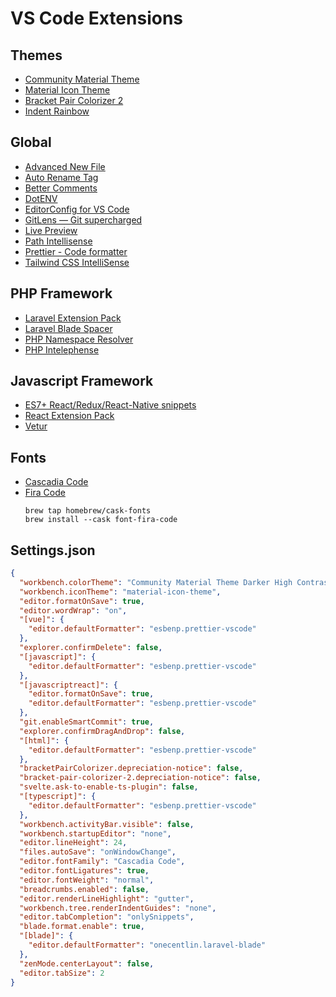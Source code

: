 # VS Code Extensions

## Themes

- [Community Material Theme](https://marketplace.visualstudio.com/items?itemName=Equinusocio.vsc-community-material-theme)
- [Material Icon Theme](https://marketplace.visualstudio.com/items?itemName=PKief.material-icon-theme)
- [Bracket Pair Colorizer 2](https://marketplace.visualstudio.com/items?itemName=CoenraadS.bracket-pair-colorizer-2)
- [Indent Rainbow](https://marketplace.visualstudio.com/items?itemName=oderwat.indent-rainbow)

## Global

- [Advanced New File](https://marketplace.visualstudio.com/items?itemName=patbenatar.advanced-new-file)
- [Auto Rename Tag](https://marketplace.visualstudio.com/items?itemName=formulahendry.auto-rename-tag)
- [Better Comments](https://marketplace.visualstudio.com/items?itemName=aaron-bond.better-comments)
- [DotENV](https://marketplace.visualstudio.com/items?itemName=mikestead.dotenv)
- [EditorConfig for VS Code](https://marketplace.visualstudio.com/items?itemName=EditorConfig.EditorConfig)
- [GitLens — Git supercharged](https://marketplace.visualstudio.com/items?itemName=eamodio.gitlens)
- [Live Preview](https://marketplace.visualstudio.com/items?itemName=ms-vscode.live-server)
- [Path Intellisense](https://marketplace.visualstudio.com/items?itemName=christian-kohler.path-intellisense)
- [Prettier - Code formatter](https://marketplace.visualstudio.com/items?itemName=esbenp.prettier-vscode)
- [Tailwind CSS IntelliSense](https://marketplace.visualstudio.com/items?itemName=bradlc.vscode-tailwindcss)

## PHP Framework

- [Laravel Extension Pack](https://marketplace.visualstudio.com/items?itemName=onecentlin.laravel-extension-pack)
- [Laravel Blade Spacer](https://marketplace.visualstudio.com/items?itemName=austenc.laravel-blade-spacer)
- [PHP Namespace Resolver](https://marketplace.visualstudio.com/items?itemName=MehediDracula.php-namespace-resolver)
- [PHP Intelephense](https://marketplace.visualstudio.com/items?itemName=bmewburn.vscode-intelephense-client)

## Javascript Framework

- [ES7+ React/Redux/React-Native snippets](https://marketplace.visualstudio.com/items?itemName=dsznajder.es7-react-js-snippets)
- [React Extension Pack](https://marketplace.visualstudio.com/items?itemName=jawandarajbir.react-vscode-extension-pack)
- [Vetur](https://marketplace.visualstudio.com/items?itemName=octref.vetur)

## Fonts

- [Cascadia Code](https://github.com/microsoft/cascadia-code)
- [Fira Code](https://github.com/tonsky/FiraCode)
  ```terminal
  brew tap homebrew/cask-fonts
  brew install --cask font-fira-code
  ```

## Settings.json

```json
{
  "workbench.colorTheme": "Community Material Theme Darker High Contrast",
  "workbench.iconTheme": "material-icon-theme",
  "editor.formatOnSave": true,
  "editor.wordWrap": "on",
  "[vue]": {
    "editor.defaultFormatter": "esbenp.prettier-vscode"
  },
  "explorer.confirmDelete": false,
  "[javascript]": {
    "editor.defaultFormatter": "esbenp.prettier-vscode"
  },
  "[javascriptreact]": {
    "editor.formatOnSave": true,
    "editor.defaultFormatter": "esbenp.prettier-vscode"
  },
  "git.enableSmartCommit": true,
  "explorer.confirmDragAndDrop": false,
  "[html]": {
    "editor.defaultFormatter": "esbenp.prettier-vscode"
  },
  "bracketPairColorizer.depreciation-notice": false,
  "bracket-pair-colorizer-2.depreciation-notice": false,
  "svelte.ask-to-enable-ts-plugin": false,
  "[typescript]": {
    "editor.defaultFormatter": "esbenp.prettier-vscode"
  },
  "workbench.activityBar.visible": false,
  "workbench.startupEditor": "none",
  "editor.lineHeight": 24,
  "files.autoSave": "onWindowChange",
  "editor.fontFamily": "Cascadia Code",
  "editor.fontLigatures": true,
  "editor.fontWeight": "normal",
  "breadcrumbs.enabled": false,
  "editor.renderLineHighlight": "gutter",
  "workbench.tree.renderIndentGuides": "none",
  "editor.tabCompletion": "onlySnippets",
  "blade.format.enable": true,
  "[blade]": {
    "editor.defaultFormatter": "onecentlin.laravel-blade"
  },
  "zenMode.centerLayout": false,
  "editor.tabSize": 2
}
```
